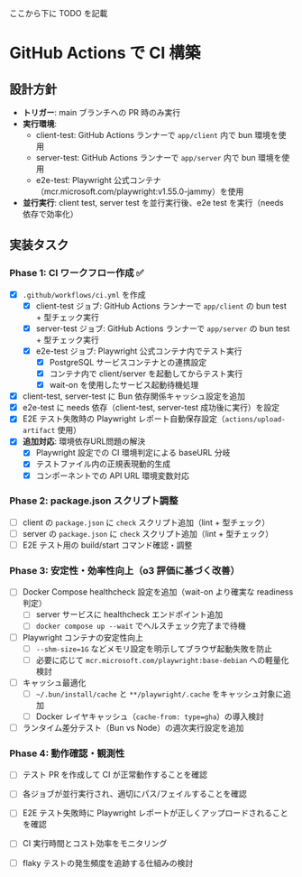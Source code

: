 ここから下に TODO を記載

# GitHub Actions で CI 構築

## 設計方針
- **トリガー**: main ブランチへの PR 時のみ実行
- **実行環境**: 
  - client-test: GitHub Actions ランナーで `app/client` 内で bun 環境を使用
  - server-test: GitHub Actions ランナーで `app/server` 内で bun 環境を使用
  - e2e-test: Playwright 公式コンテナ（mcr.microsoft.com/playwright:v1.55.0-jammy）を使用
- **並行実行**: client test, server test を並行実行後、e2e test を実行（needs 依存で効率化）

## 実装タスク

### Phase 1: CI ワークフロー作成 ✅
- [x] `.github/workflows/ci.yml` を作成
  - [x] client-test ジョブ: GitHub Actions ランナーで `app/client` の bun test + 型チェック実行
  - [x] server-test ジョブ: GitHub Actions ランナーで `app/server` の bun test + 型チェック実行  
  - [x] e2e-test ジョブ: Playwright 公式コンテナ内でテスト実行
    - [x] PostgreSQL サービスコンテナとの連携設定
    - [x] コンテナ内で client/server を起動してからテスト実行
    - [x] wait-on を使用したサービス起動待機処理
- [x] client-test, server-test に Bun 依存関係キャッシュ設定を追加
- [x] e2e-test に needs 依存（client-test, server-test 成功後に実行）を設定
- [x] E2E テスト失敗時の Playwright レポート自動保存設定（`actions/upload-artifact` 使用）
- [x] **追加対応**: 環境依存URL問題の解決
  - [x] Playwright 設定での CI 環境判定による baseURL 分岐
  - [x] テストファイル内の正規表現動的生成  
  - [x] コンポーネントでの API URL 環境変数対応

### Phase 2: package.json スクリプト調整
- [ ] client の `package.json` に `check` スクリプト追加（lint + 型チェック）
- [ ] server の `package.json` に `check` スクリプト追加（lint + 型チェック）
- [ ] E2E テスト用の build/start コマンド確認・調整

### Phase 3: 安定性・効率性向上（o3 評価に基づく改善）
- [ ] Docker Compose healthcheck 設定を追加（wait-on より確実な readiness 判定）
  - [ ] server サービスに healthcheck エンドポイント追加
  - [ ] `docker compose up --wait` でヘルスチェック完了まで待機
- [ ] Playwright コンテナの安定性向上
  - [ ] `--shm-size=1G` などメモリ設定を明示してブラウザ起動失敗を防止
  - [ ] 必要に応じて `mcr.microsoft.com/playwright:base-debian` への軽量化検討
- [ ] キャッシュ最適化
  - [ ] `~/.bun/install/cache` と `**/playwright/.cache` をキャッシュ対象に追加
  - [ ] Docker レイヤキャッシュ（`cache-from: type=gha`）の導入検討
- [ ] ランタイム差分テスト（Bun vs Node）の週次実行設定を追加

### Phase 4: 動作確認・観測性
- [ ] テスト PR を作成して CI が正常動作することを確認
- [ ] 各ジョブが並行実行され、適切にパス/フェイルすることを確認  
- [ ] E2E テスト失敗時に Playwright レポートが正しくアップロードされることを確認
- [ ] CI 実行時間とコスト効率をモニタリング
- [ ] flaky テストの発生頻度を追跡する仕組みの検討

